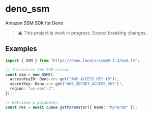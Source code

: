 # deno_ssm

Amazon SSM SDK for Deno

> ⚠️ This project is work in progress. Expect breaking changes.

## Examples

```ts
import { SSM } from "https://deno.land/x/ssm@0.1.4/mod.ts";

// Initialize the SSM client.
const ssm = new SSM({
  accessKeyID: Deno.env.get("AWS_ACCESS_KEY_ID")!,
  secretKey: Deno.env.get("AWS_SECRET_ACCESS_KEY")!,
  region: "us-east-2",
});

// Retrieve a parameter.
const res = await queue.getParameter({ Name: "MyParam" });
```
